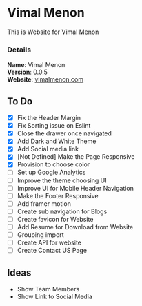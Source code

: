 # Vimal Menon

This is Website for Vimal Menon

### Details

<b>Name</b>: Vimal Menon
<br/>
<b>Version</b>: 0.0.5
<br/>
<b>Website</b>: [vimalmenon.com](https://vimalmenon.com)
<br/>

## To Do

- [x] Fix the Header Margin
- [x] Fix Sorting issue on Eslint
- [x] Close the drawer once navigated
- [x] Add Dark and White Theme
- [x] Add Social media link
- [x] [Not Defined] Make the Page Responsive
- [x] Provision to choose color
- [ ] Set up Google Analytics
- [ ] Improve the theme choosing UI
- [ ] Improve UI for Mobile Header Navigation
- [ ] Make the Footer Responsive
- [ ] Add framer motion
- [ ] Create sub navigation for Blogs
- [ ] Create favicon for Website
- [ ] Add Resume for Download from Website
- [ ] Grouping import
- [ ] Create API for website
- [ ] Create Contact US Page

## Ideas

- Show Team Members
- Show Link to Social Media
